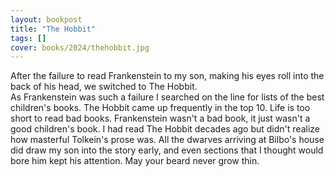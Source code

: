 ```yaml
---
layout: bookpost
title: "The Hobbit"
tags: []
cover: books/2024/thehobbit.jpg
---
```


After the failure to read Frankenstein to my son, making his eyes roll into the back of his head, we switched to The Hobbit.  
As Frankenstein was such a failure I searched on the line for lists of the best children's books.  The Hobbit came up
frequently in the top 10. Life is too short to read bad books.  Frankenstein wasn't a bad book, it just wasn't a good
children's book.  I had read The Hobbit decades ago but didn't realize how masterful Tolkein's prose was.  All the 
dwarves arriving at Bilbo's house did draw my son into the story early, and even sections that I thought would bore him
kept his attention. May your beard never grow thin.